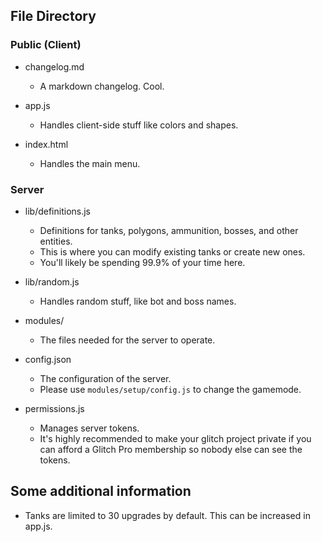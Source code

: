 ## File Directory

### Public (Client)

- changelog.md
  - A markdown changelog. Cool.

- app.js
  - Handles client-side stuff like colors and shapes.

- index.html
  - Handles the main menu.

### Server

- lib/definitions.js
  - Definitions for tanks, polygons, ammunition, bosses, and other entities.
  - This is where you can modify existing tanks or create new ones.
  - You'll likely be spending 99.9% of your time here.

- lib/random.js
  - Handles random stuff, like bot and boss names.

- modules/
  - The files needed for the server to operate.

- config.json
  - The configuration of the server.
  - Please use `modules/setup/config.js` to change the gamemode.

- permissions.js
  - Manages server tokens.
  - It's highly recommended to make your glitch project private if you can afford a Glitch Pro membership so nobody else can see the tokens.

## Some additional information

- Tanks are limited to 30 upgrades by default. This can be increased in app.js.